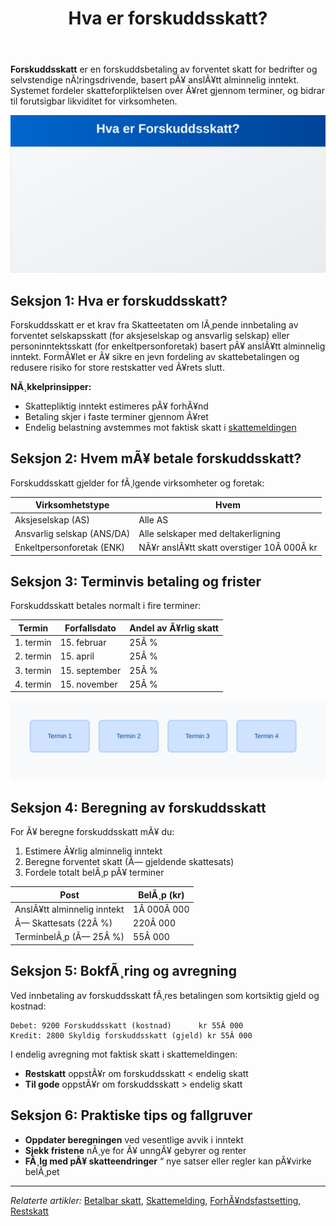 ﻿---
title: "Hva er forskuddsskatt?"
meta_title: "Hva er forskuddsskatt?"
meta_description: '**Forskuddsskatt** er en forskuddsbetaling av forventet skatt for bedrifter og selvstendige nÃ¦ringsdrivende, basert pÃ¥ anslÃ¥tt alminnelig inntekt. Systemet f...'
slug: hva-er-forskuddsskatt
type: blog
layout: pages/single
---

**Forskuddsskatt** er en forskuddsbetaling av forventet skatt for bedrifter og selvstendige nÃ¦ringsdrivende, basert pÃ¥ anslÃ¥tt alminnelig inntekt. Systemet fordeler skatteforpliktelsen over Ã¥ret gjennom terminer, og bidrar til forutsigbar likviditet for virksomheten.

![Forskuddsskatt Oversikt](hva-er-forskuddsskatt-image.svg)

## Seksjon 1: Hva er forskuddsskatt?

Forskuddsskatt er et krav fra Skatteetaten om lÃ¸pende innbetaling av forventet selskapsskatt (for aksjeselskap og ansvarlig selskap) eller personinntektsskatt (for enkeltpersonforetak) basert pÃ¥ anslÃ¥tt alminnelig inntekt. FormÃ¥let er Ã¥ sikre en jevn fordeling av skattebetalingen og redusere risiko for store restskatter ved Ã¥rets slutt.

**NÃ¸kkelprinsipper:**

* Skattepliktig inntekt estimeres pÃ¥ forhÃ¥nd
* Betaling skjer i faste terminer gjennom Ã¥ret
* Endelig belastning avstemmes mot faktisk skatt i [skattemeldingen](/blogs/regnskap/skattemelding "Skattemelding - Komplett Guide til Utfylling og Innlevering")

## Seksjon 2: Hvem mÃ¥ betale forskuddsskatt?

Forskuddsskatt gjelder for fÃ¸lgende virksomheter og foretak:

| **Virksomhetstype**               | **Hvem**                                                           |
|------------------------------------|--------------------------------------------------------------------|
| Aksjeselskap (AS)                  | Alle AS                                                             |
| Ansvarlig selskap (ANS/DA)         | Alle selskaper med deltakerligning                                  |
| Enkeltpersonforetak (ENK)          | NÃ¥r anslÃ¥tt skatt overstiger 10Â 000Â kr                              |

## Seksjon 3: Terminvis betaling og frister

Forskuddsskatt betales normalt i fire terminer:

| **Termin**   | **Forfallsdato** | **Andel av Ã¥rlig skatt** |
|--------------|------------------|--------------------------|
| 1. termin    | 15. februar      | 25Â %                     |
| 2. termin    | 15. april        | 25Â %                     |
| 3. termin    | 15. september    | 25Â %                     |
| 4. termin    | 15. november     | 25Â %                     |

![Terminvis Oversikt](beregning-forskuddsskatt.svg)

## Seksjon 4: Beregning av forskuddsskatt

For Ã¥ beregne forskuddsskatt mÃ¥ du:

1. Estimere Ã¥rlig alminnelig inntekt
2. Beregne forventet skatt (Ã— gjeldende skattesats)
3. Fordele totalt belÃ¸p pÃ¥ terminer

| **Post**                    | **BelÃ¸p (kr)** |
|-----------------------------|----------------|
| AnslÃ¥tt alminnelig inntekt  | 1Â 000Â 000      |
| Ã— Skattesats (22Â %)         | 220Â 000        |
| TerminbelÃ¸p (Ã— 25Â %)        | 55Â 000         |


## Seksjon 5: BokfÃ¸ring og avregning

Ved innbetaling av forskuddsskatt fÃ¸res betalingen som kortsiktig gjeld og kostnad:

```plain
Debet: 9200 Forskuddsskatt (kostnad)      kr 55Â 000
Kredit: 2800 Skyldig forskuddsskatt (gjeld) kr 55Â 000
```

I endelig avregning mot faktisk skatt i skattemeldingen:

* **Restskatt** oppstÃ¥r om forskuddsskatt < endelig skatt
* **Til gode** oppstÃ¥r om forskuddsskatt > endelig skatt

## Seksjon 6: Praktiske tips og fallgruver

* **Oppdater beregningen** ved vesentlige avvik i inntekt
* **Sjekk fristene** nÃ¸ye for Ã¥ unngÃ¥ gebyrer og renter
* **FÃ¸lg med pÃ¥ skatteendringer** “ nye satser eller regler kan pÃ¥virke belÃ¸pet

---

*Relaterte artikler:* [Betalbar skatt](/blogs/regnskap/betalbar-skatt "Betalbar skatt - Faktisk skatteforpliktelse i regnskapet"), [Skattemelding](/blogs/regnskap/skattemelding "Skattemelding - Komplett Guide til Utfylling og Innlevering"), [ForhÃ¥ndsfastsetting](/blogs/regnskap/forhandsfastsetting "Hva er ForhÃ¥ndsfastsetting?"), [Restskatt](/blogs/regnskap/restskatt "Restskatt “ Hva er restskatt og hvordan beregnes den?")






